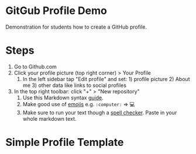 # GitGub Profile Demo
Demonstration for students how to create a GitHub profile.

# Steps
1. Go to Github.com
1. Click your profile picture (top right corner) > Your Profile
    1. In the left sidebar tap "Edit profile" and set: 1) profile picture 2) About me 3) other data like links to social profiles
1. In the top right toolbar: click "+" > "New repository"
    1. Use this Markdown syntax [guide](https://docs.github.com/en/get-started/writing-on-github/getting-started-with-writing-and-formatting-on-github/basic-writing-and-formatting-syntax).
    1. Make good use of [emojis](https://github.com/ikatyang/emoji-cheat-sheet)
        e.g. `:computer:` => :computer:
    1. Make sure to run your text though a [spell checker](https://languagetool.org/). Paste in your whole markdown text.


# Simple Profile Template